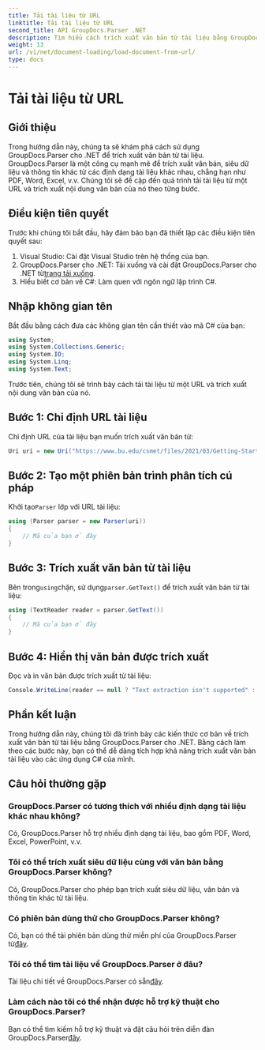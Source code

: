 ```yaml
---
title: Tải tài liệu từ URL
linktitle: Tải tài liệu từ URL
second_title: API GroupDocs.Parser .NET
description: Tìm hiểu cách trích xuất văn bản từ tài liệu bằng GroupDocs.Parser cho .NET. Hướng dẫn này bao gồm việc tải tài liệu từ một URL và trích xuất văn bản theo từng bước.
weight: 13
url: /vi/net/document-loading/load-document-from-url/
type: docs
---
```

# Tải tài liệu từ URL

## Giới thiệu
Trong hướng dẫn này, chúng ta sẽ khám phá cách sử dụng GroupDocs.Parser cho .NET để trích xuất văn bản từ tài liệu. GroupDocs.Parser là một công cụ mạnh mẽ để trích xuất văn bản, siêu dữ liệu và thông tin khác từ các định dạng tài liệu khác nhau, chẳng hạn như PDF, Word, Excel, v.v. Chúng tôi sẽ đề cập đến quá trình tải tài liệu từ một URL và trích xuất nội dung văn bản của nó theo từng bước.
## Điều kiện tiên quyết
Trước khi chúng tôi bắt đầu, hãy đảm bảo bạn đã thiết lập các điều kiện tiên quyết sau:
1. Visual Studio: Cài đặt Visual Studio trên hệ thống của bạn.
2.  GroupDocs.Parser cho .NET: Tải xuống và cài đặt GroupDocs.Parser cho .NET từ[trang tải xuống](https://releases.groupdocs.com/parser/net/).
3. Hiểu biết cơ bản về C#: Làm quen với ngôn ngữ lập trình C#.

## Nhập không gian tên
Bắt đầu bằng cách đưa các không gian tên cần thiết vào mã C# của bạn:
```csharp
using System;
using System.Collections.Generic;
using System.IO;
using System.Linq;
using System.Text;
```

Trước tiên, chúng tôi sẽ trình bày cách tải tài liệu từ một URL và trích xuất nội dung văn bản của nó.
## Bước 1: Chỉ định URL tài liệu
Chỉ định URL của tài liệu bạn muốn trích xuất văn bản từ:
```csharp
Uri uri = new Uri("https://www.bu.edu/csmet/files/2021/03/Getting-Started-with-SQLite.pdf");
```
## Bước 2: Tạo một phiên bản trình phân tích cú pháp
 Khởi tạo`Parser` lớp với URL tài liệu:
```csharp
using (Parser parser = new Parser(uri))
{
    // Mã của bạn ở đây
}
```
## Bước 3: Trích xuất văn bản từ tài liệu
 Bên trong`using`chặn, sử dụng`parser.GetText()` để trích xuất văn bản từ tài liệu:
```csharp
using (TextReader reader = parser.GetText())
{
    // Mã của bạn ở đây
}
```
## Bước 4: Hiển thị văn bản được trích xuất
Đọc và in văn bản được trích xuất từ tài liệu:
```csharp
Console.WriteLine(reader == null ? "Text extraction isn't supported" : reader.ReadToEnd());
```

## Phần kết luận
Trong hướng dẫn này, chúng tôi đã trình bày các kiến thức cơ bản về trích xuất văn bản từ tài liệu bằng GroupDocs.Parser cho .NET. Bằng cách làm theo các bước này, bạn có thể dễ dàng tích hợp khả năng trích xuất văn bản tài liệu vào các ứng dụng C# của mình.

## Câu hỏi thường gặp
### GroupDocs.Parser có tương thích với nhiều định dạng tài liệu khác nhau không?
Có, GroupDocs.Parser hỗ trợ nhiều định dạng tài liệu, bao gồm PDF, Word, Excel, PowerPoint, v.v.
### Tôi có thể trích xuất siêu dữ liệu cùng với văn bản bằng GroupDocs.Parser không?
Có, GroupDocs.Parser cho phép bạn trích xuất siêu dữ liệu, văn bản và thông tin khác từ tài liệu.
### Có phiên bản dùng thử cho GroupDocs.Parser không?
 Có, bạn có thể tải phiên bản dùng thử miễn phí của GroupDocs.Parser từ[đây](https://releases.groupdocs.com/).
### Tôi có thể tìm tài liệu về GroupDocs.Parser ở đâu?
 Tài liệu chi tiết về GroupDocs.Parser có sẵn[đây](https://tutorials.groupdocs.com/parser/net/).
### Làm cách nào tôi có thể nhận được hỗ trợ kỹ thuật cho GroupDocs.Parser?
Bạn có thể tìm kiếm hỗ trợ kỹ thuật và đặt câu hỏi trên diễn đàn GroupDocs.Parser[đây](https://forum.groupdocs.com/c/parser/17).